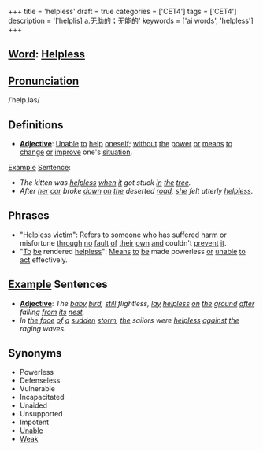 +++
title = 'helpless'
draft = true
categories = ['CET4']
tags = ['CET4']
description = '[ˈhelplis] a.无助的；无能的'
keywords = ['ai words', 'helpless']
+++

## [Word](/en/post/word/): [Helpless](/en/post/helpless/)

## [Pronunciation](/en/post/pronunciation/)
/ˈhelp.ləs/

## Definitions
- **[Adjective](/en/post/adjective/)**: [Unable](/en/post/unable/) [to](/en/post/to/) [help](/en/post/help/) [oneself](/en/post/oneself/); [without](/en/post/without/) [the](/en/post/the/) [power](/en/post/power/) [or](/en/post/or/) [means](/en/post/means/) [to](/en/post/to/) [change](/en/post/change/) [or](/en/post/or/) [improve](/en/post/improve/) one's [situation](/en/post/situation/). 

[Example](/en/post/example/) [Sentence](/en/post/sentence/): 
- _The kitten was [helpless](/en/post/helpless/) [when](/en/post/when/) [it](/en/post/it/) got stuck [in](/en/post/in/) [the](/en/post/the/) [tree](/en/post/tree/)._
- _After [her](/en/post/her/) [car](/en/post/car/) broke [down](/en/post/down/) [on](/en/post/on/) [the](/en/post/the/) deserted [road](/en/post/road/), [she](/en/post/she/) felt utterly [helpless](/en/post/helpless/)._

## Phrases
- "[Helpless](/en/post/helpless/) [victim](/en/post/victim/)": Refers [to](/en/post/to/) [someone](/en/post/someone/) [who](/en/post/who/) has suffered [harm](/en/post/harm/) [or](/en/post/or/) misfortune [through](/en/post/through/) [no](/en/post/no/) [fault](/en/post/fault/) [of](/en/post/of/) [their](/en/post/their/) [own](/en/post/own/) [and](/en/post/and/) couldn't [prevent](/en/post/prevent/) [it](/en/post/it/).
- "[To](/en/post/to/) [be](/en/post/be/) rendered [helpless](/en/post/helpless/)": [Means](/en/post/means/) [to](/en/post/to/) [be](/en/post/be/) made powerless [or](/en/post/or/) [unable](/en/post/unable/) [to](/en/post/to/) [act](/en/post/act/) effectively.
  
## [Example](/en/post/example/) Sentences
- **[Adjective](/en/post/adjective/)**: _The [baby](/en/post/baby/) [bird](/en/post/bird/), [still](/en/post/still/) flightless, [lay](/en/post/lay/) [helpless](/en/post/helpless/) [on](/en/post/on/) [the](/en/post/the/) [ground](/en/post/ground/) [after](/en/post/after/) falling [from](/en/post/from/) [its](/en/post/its/) [nest](/en/post/nest/)._
- _In [the](/en/post/the/) [face](/en/post/face/) [of](/en/post/of/) [a](/en/post/a/) [sudden](/en/post/sudden/) [storm](/en/post/storm/), [the](/en/post/the/) sailors were [helpless](/en/post/helpless/) [against](/en/post/against/) [the](/en/post/the/) raging waves._

## Synonyms
- Powerless
- Defenseless
- Vulnerable
- Incapacitated
- Unaided
- Unsupported
- Impotent
- [Unable](/en/post/unable/)
- [Weak](/en/post/weak/)
